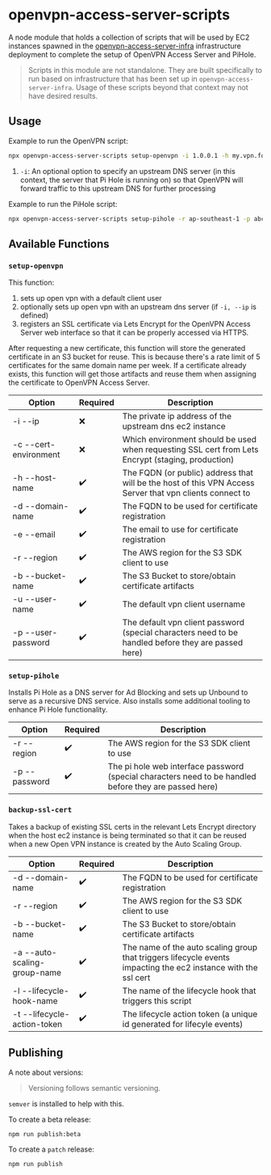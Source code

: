 # openvpn-access-server-scripts

A node module that holds a collection of scripts that will be used by EC2 instances spawned in the [openvpn-access-server-infra](https://github.com/pejulian/openvpn-access-server-infra) infrastructure deployment to complete the setup of OpenVPN Access Server and PiHole.

> Scripts in this module are not standalone. They are built specifically to run based on infrastructure that has been set up in `openvpn-access-server-infra`. Usage of these scripts beyond that context may not have desired results.

## Usage

Example to run the OpenVPN script:

```bash
npx openvpn-access-server-scripts setup-openvpn -i 1.0.0.1 -h my.vpn.foo-bar.com -d my.vpn.foo-bar.com -e foo@bar.com -b foo-bar-bucket -r ap-southeast-1 -u user -p 123@abc -c staging
```

1. `-i`: An optional option to specify an upstream DNS server (in this context, the server that Pi Hole is running on) so that OpenVPN will forward traffic to this upstream DNS for further processing

Example to run the PiHole script:

```bash
npx openvpn-access-server-scripts setup-pihole -r ap-southeast-1 -p abc!@123
```
## Available Functions

### `setup-openvpn`

This function:

1. sets up open vpn with a default client user
2. optionally sets up open vpn with an upstream dns server (if `-i, --ip` is defined)
3. registers an SSL certificate via Lets Encrypt for the OpenVPN Access Server web interface so that it can be properly accessed via HTTPS.

After requesting a new certificate, this function will store the generated certificate in an S3 bucket for reuse. This is because there's a rate limit of 5 certificates for the same domain name per week. If a certificate already exists, this function will get those artifacts and reuse them when assigning the certificate to OpenVPN Access Server. 

| Option                | Required           | Description                                                                                              |
| --------------------- | ------------------ | -------------------------------------------------------------------------------------------------------- |
| -i --ip               | :x:                | The private ip address of the upstream dns ec2 instance                                                  |
| -c --cert-environment | :x:                | Which environment should be used when requesting SSL cert from Lets Encrypt (staging, production)        |
| -h --host-name        | :heavy_check_mark: | The FQDN (or public) address that will be the host of this VPN Access Server that vpn clients connect to |
| -d --domain-name      | :heavy_check_mark: | The FQDN to be used for certificate registration                                                         |
| -e --email            | :heavy_check_mark: | The email to use for certificate registration                                                            |
| -r --region           | :heavy_check_mark: | The AWS region for the S3 SDK client to use                                                              |
| -b --bucket-name      | :heavy_check_mark: | The S3 Bucket to store/obtain certificate artifacts                                                      |
| -u --user-name        | :heavy_check_mark: | The default vpn client username                                                                          |
| -p --user-password    | :heavy_check_mark: | The default vpn client password (special characters need to be handled before they are passed here)      |
### `setup-pihole`

Installs Pi Hole as a DNS server for Ad Blocking and sets up Unbound to serve as a recursive DNS service.
Also installs some additional tooling to enhance Pi Hole functionality.

 | Option        | Required           | Description                                                                                            |
 | ------------- | ------------------ | ------------------------------------------------------------------------------------------------------ |
 | -r --region   | :heavy_check_mark: | The AWS region for the S3 SDK client to use                                                            |
 | -p --password | :heavy_check_mark: | The pi hole web interface password (special characters need to be handled before they are passed here) |


### `backup-ssl-cert`

Takes a backup of existing SSL certs in the relevant Lets Encrypt directory when the host ec2 instance is being terminated so that it can be reused when a new Open VPN instance is created by the Auto Scaling Group.


 | Option                       | Required           | Description                                                                                                    |
 | ---------------------------- | ------------------ | -------------------------------------------------------------------------------------------------------------- |
 | -d --domain-name             | :heavy_check_mark: | The FQDN to be used for certificate registration                                                               |
 | -r --region                  | :heavy_check_mark: | The AWS region for the S3 SDK client to use                                                                    |
 | -b --bucket-name             | :heavy_check_mark: | The S3 Bucket to store/obtain certificate artifacts                                                            |
 | -a --auto-scaling-group-name | :heavy_check_mark: | The name of the auto scaling group that triggers lifecycle events impacting the ec2 instance with the ssl cert |
 | -l --lifecycle-hook-name     | :heavy_check_mark: | The name of the lifecycle hook that triggers this script                                                       |
 | -t --lifecycle-action-token  | :heavy_check_mark: | The lifecycle action token (a unique id generated for lifecyle events)                                         |


## Publishing

A note about versions:

> Versioning follows semantic versioning. 

`semver` is installed to help with this.

To create a beta release:

```bash
npm run publish:beta
```

To create a `patch` release:

```bash
npm run publish
```